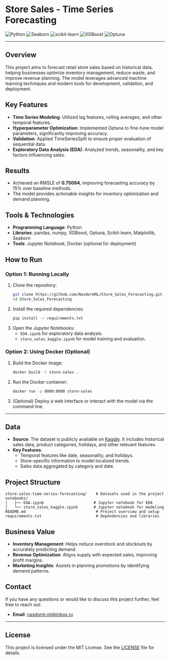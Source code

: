 # Store Sales - Time Series Forecasting

![Python](https://img.shields.io/badge/Python-3.11-brightgreen)
![Seaborn](https://img.shields.io/badge/Seaborn-v0.13.2-blue)
![scikit-learn](https://img.shields.io/badge/scikit--learn-v1.5.1-yellow)
![XGBoost](https://img.shields.io/badge/XGBoost-v2.1.0-red)
![Optuna](https://img.shields.io/badge/Optuna-v3.0.0-orange)

---

## Overview
This project aims to forecast retail store sales based on historical data, helping businesses optimize inventory management, reduce waste, and improve revenue planning. The model leverages advanced machine learning techniques and modern tools for development, validation, and deployment.

## Key Features
- **Time Series Modeling**: Utilized lag features, rolling averages, and other temporal features.
- **Hyperparameter Optimization**: Implemented Optuna to fine-tune model parameters, significantly improving accuracy.
- **Validation**: Applied TimeSeriesSplit to ensure proper evaluation of sequential data.
- **Exploratory Data Analysis (EDA)**: Analyzed trends, seasonality, and key factors influencing sales.

## Results
- Achieved an RMSLE of **0.75094**, improving forecasting accuracy by 15% over baseline methods.
- The model provides actionable insights for inventory optimization and demand planning.

## Tools & Technologies
- **Programming Language**: Python
- **Libraries**: pandas, numpy, XGBoost, Optuna, Scikit-learn, Matplotlib, Seaborn
- **Tools**: Jupyter Notebook, Docker (optional for deployment)

## How to Run
### Option 1: Running Locally
1. Clone the repository:
   ```bash
   git clone https://github.com/NasdormML/Store_Sales_Forecasting.git
   cd Store_Sales_Forecasting
   ```
2. Install the required dependencies:
   ```bash
   pip install -r requirements.txt
   ```
3. Open the Jupyter Notebooks:
   - `EDA.ipynb` for exploratory data analysis.
   - `store_sales_kaggle.ipynb` for model training and evaluation.

### Option 2: Using Docker (Optional)
1. Build the Docker image:
   ```bash
   docker build -t store-sales .
   ```
2. Run the Docker container:
   ```bash
   docker run -p 8080:8080 store-sales
   ```
3. (Optional) Deploy a web interface or interact with the model via the command line.

---

## Data
- **Source**: The dataset is publicly available on [Kaggle](#). It includes historical sales data, product categories, holidays, and other relevant features.
- **Key Features**:
  - Temporal features like date, seasonality, and holidays.
  - Store-specific information to model localized trends.
  - Sales data aggregated by category and date.

## Project Structure
```
store-sales-time-series-forecasting/    # Datasets used in the project
notebooks/
│   ├── EDA.ipynb                      # Jupyter notebook for EDA
│   └── store_sales_kaggle.ipynb       # Jupyter notebook for modeling
README.md                               # Project overview and setup
requirements.txt                        # Dependencies and libraries
```

## Business Value
- **Inventory Management**: Helps reduce overstock and stockouts by accurately predicting demand.
- **Revenue Optimization**: Aligns supply with expected sales, improving profit margins.
- **Marketing Insights**: Assists in planning promotions by identifying demand patterns.

## Contact
If you have any questions or would like to discuss this project further, feel free to reach out:
- **Email**: nasdorm.ml@inbox.ru

---

## License

This project is licensed under the MIT License. See the [LICENSE](LICENSE) file for details.
